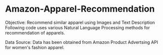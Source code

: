 # Amazon-Apparel-Recommendation
Objective: Recommend similar apparel using Images and Text Description
Following code uses various Natural Language Processing methods for recommendation of apparels. 

Data Source: Data has been obtained from Amazon Product Advertsing API for women's fashion apparel.

